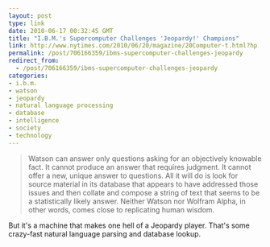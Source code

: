 ```yaml
---
layout: post
type: link
date: 2010-06-17 00:32:45 GMT
title: "I.B.M.'s Supercomputer Challenges 'Jeopardy!' Champions"
link: http://www.nytimes.com/2010/06/20/magazine/20Computer-t.html?hp
permalink: /post/706166359/ibms-supercomputer-challenges-jeopardy
redirect_from: 
  - /post/706166359/ibms-supercomputer-challenges-jeopardy
categories:
- i.b.m.
- watson
- jeopardy
- natural language processing
- database
- intelligence
- society
- technology
---
```

<blockquote>Watson can answer only questions asking for an objectively knowable fact. It cannot produce an answer that requires judgment. It cannot offer a new, unique answer to questions. All it will do is look for source material in its database that appears to have addressed those issues and then collate and compose a string of text that seems to be a statistically likely answer. Neither Watson nor Wolfram Alpha, in other words, comes close to replicating human wisdom.</blockquote>
But it's a machine that makes one hell of a Jeopardy player. That's some crazy-fast natural language parsing and database lookup. 